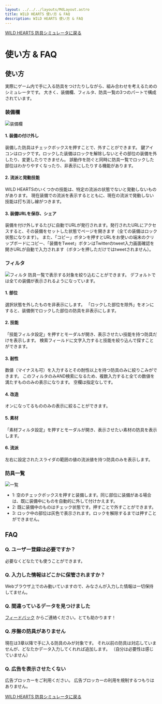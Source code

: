```yaml
---
layout: ../../../layouts/MdLayout.astro
title: WILD HEARTS 使い方 & FAQ
description: WILD HEARTS 使い方 & FAQ
---
```

[WILD HEARTS 防具シミュレータに戻る](./)

# 使い方 & FAQ
## 使い方
実際にゲーム内で手に入る防具をつけたりしながら、組み合わせを考えるためのシミュレータです。
大きく、装備欄、フィルタ、防具一覧の3つのパートで構成されています。

### 装備欄
![装備欄](/assets/wildhearts/guide/guide_1.png)
#### 1. 装備の付け外し
装備した防具はチェックボックスを押すことで、外すことができます。
鍵アイコンはロックです。ロックした装備はロックを解除しないとその部位の装備を外したり、変更したりできません。
誤動作を防ぐと同時に防具一覧でロックした部位はわかりやすくなったり、非表示にしたりする機能があります。

#### 2. 流派と発動技能
WILD HEARTSのいくつかの技能は、特定の流派の状態でないと発動しないものがあります。
現在装備での流派を表示するとともに、現在の流派で発動しない技能は打ち消し線がつきます。

#### 3. 装備URLを保存、シェア
装備を付け外しするたびに自動でURLが発行されます。発行されたURLにアクセスすると、その装備をセットした状態でページを開きます（全ての装備はロック状態になります）。
また、「コピー」ボタンを押すとURLをお使いの端末のクリップボードにコピー、「装備をTweet」ボタンはTwitterのtweet入力画面確認を開きURLが自動で入力されます（ボタンを押しただけではtweetされません）。

### フィルタ
![フィルタ](/assets/wildhearts/guide/guide_2.png)
防具一覧で表示する対象を絞り込むことができます。
デフォルトでは全ての装備が表示されるようになっています。

#### 1. 部位
選択状態を外したものを非表示にします。
「ロックした部位を除外」をオンにすると、装備側でロックした部位の防具を非表示にします。

#### 2. 技能
「技能フィルタ設定」を押すとモーダルが開き、表示させたい技能を持つ防具だけを表示します。
検索フィールドに文字入力すると技能を絞り込んで探すことができます。

#### 3. 耐性
数値（マイナスも可）を入力するとその耐性以上を持つ防具のみに絞りこみができます。
このフィルタのみAND検索になるため、複数入力すると全ての数値を満たすもののみの表示になります。
空欄は指定なしです。

#### 4. 改造
オンになってるもののみの表示に絞ることができます。

#### 5. 素材
「素材フィルタ設定」を押すとモーダルが開き、表示させたい素材の防具を表示します。

#### 6. 流派
左右に設定されたスライダの範囲の値の流派値を持つ防具のみを表示します。

### 防具一覧
![一覧](/assets/wildhearts/guide/guide_3.png)

- 1: 空のチェックボックスを押すと装備します。同じ部位に装備がある場合は、既に装備中にものを自動的に外して付けかえます。
- 2: 既に装備中のものはチェック状態です。押すことで外すことができます。
- 3: ロック中の部位は灰色で表示されます。ロックを解除するまでは押すことができません。

## FAQ
### Q. ユーザー登録は必要ですか？
必要なくどなたでも使うことができます。

### Q. 入力した情報はどこかに保管されますか？
Webブラウザ上でのみ動いていますので、みなさんが入力した情報は一切保持してません。

### Q. 間違っているデータを見つけました
[フィードバック](/feedback) からご連絡ください。とても助かります！

### Q. 序盤の防具がありません
現在は3章以降で手に入る防具のみが対象です。
それ以前の防具は対応していませんが、どなたかデータ入力してくれれば追加します。
（自分は必要性は感じていません）

### Q. 広告を表示させたくない
広告ブロッカーをご利用ください。
広告ブロッカーの利用を規制するつもりはありません。

[WILD HEARTS 防具シミュレータに戻る](./)

